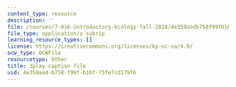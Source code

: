 ```yaml
---
content_type: resource
description: ''
file: /courses/7-016-introductory-biology-fall-2018/4e359aadb758f99fb16f75fe7cd179f6_FpXIGTFD8Qs.srt
file_type: application/x-subrip
learning_resource_types: []
license: https://creativecommons.org/licenses/by-nc-sa/4.0/
ocw_type: OCWFile
resourcetype: Other
title: 3play caption file
uid: 4e359aad-b758-f99f-b16f-75fe7cd179f6
---
```

